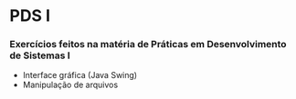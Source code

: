 # PDS I
### Exercícios feitos na matéria de Práticas em Desenvolvimento de Sistemas I
- Interface gráfica (Java Swing)
- Manipulação de arquivos

